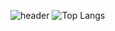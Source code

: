 ![header](https://capsule-render.vercel.app/api?type=soft&color=auto&height=150&section=header&text=Juyie%20Hwang&fontSize=90)
![Top Langs](https://github-readme-stats.vercel.app/api/top-langs/?username=Juyie&layout=compact&theme=tokyonight)
<!--
**Juyie/Juyie** is a ✨ _special_ ✨ repository because its `README.md` (this file) appears on your GitHub profile.

Here are some ideas to get you started:

- 🔭 I’m currently working on ...
- 🌱 I’m currently learning ...
- 👯 I’m looking to collaborate on ...
- 🤔 I’m looking for help with ...
- 💬 Ask me about ...
- 📫 How to reach me: ...
- 😄 Pronouns: ...
- ⚡ Fun fact: ...
-->

